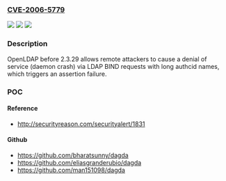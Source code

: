 ### [CVE-2006-5779](https://cve.mitre.org/cgi-bin/cvename.cgi?name=CVE-2006-5779)
![](https://img.shields.io/static/v1?label=Product&message=n%2Fa&color=blue)
![](https://img.shields.io/static/v1?label=Version&message=n%2Fa&color=blue)
![](https://img.shields.io/static/v1?label=Vulnerability&message=n%2Fa&color=brighgreen)

### Description

OpenLDAP before 2.3.29 allows remote attackers to cause a denial of service (daemon crash) via LDAP BIND requests with long authcid names, which triggers an assertion failure.

### POC

#### Reference
- http://securityreason.com/securityalert/1831

#### Github
- https://github.com/bharatsunny/dagda
- https://github.com/eliasgranderubio/dagda
- https://github.com/man151098/dagda

